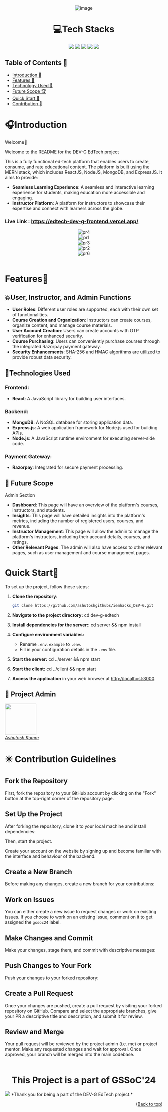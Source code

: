  <div align="center">
<img src="https://res.cloudinary.com/dy4lvqyuv/image/upload/v1690910300/Ashutosh/qf5xxhht592oo9m5k9hq.png" alt="image" border="0"/>


# 💻Tech Stacks
![](https://img.shields.io/badge/React.js-61DAFB?style=for-the-badge&logo=react.ja&color=blue)
![](https://img.shields.io/badge/Express.js-8A2BE2?style=for-the-badge&logo=express.js&color=black)
![](https://img.shields.io/badge/Node.js-8A2BE2?style=for-the-badge&logo=node.js&color=green)
![](https://img.shields.io/badge/MongoDB-8A2BE2?style=for-the-badge&logo=MongoDB&color=orange)
![](https://img.shields.io/badge/Tailwindcss-8A2BE2?style=for-the-badge&logo=Tailwind&color=yellow)

</div>

## Table of Contents 📒

- [Introduction 👋](#introduction)
- [Features 🌟](#features)
- [Technology Used 📡](#tech)
-  [Future Scope 🏆](#future)
- [Quick Start 🚀](#quickstart)
- [Contribution 📡](#contribution)

# 🎧Introduction <a name="introduction"></a>

Welcome👋

<p> 
 Welcome to the README for the DEV-G EdTech project

This is a fully functional ed-tech platform that enables users to create, consume, and rate educational content. The platform is built using the MERN stack, which includes ReactJS, NodeJS, MongoDB, and ExpressJS. It aims to provide:

- **Seamless Learning Experience**: A seamless and interactive learning experience for students, making education more accessible and engaging. 
- **Instructor Platform**: A platform for instructors to showcase their expertise and connect with learners across the globe.

### Live Link : https://edtech-dev-g-frontend.vercel.app/

</p>
<center><img src="https://i.ibb.co/vv7yddc/pr4.png" alt="pr4" border="0"></center>
<center><img src="https://i.ibb.co/p3yXD7W/pr1.png" alt="pr1" border="0"></center>
<center><img src="https://i.ibb.co/qkvZLJ9/pr3.png" alt="pr3" border="0"></center>
<center><img src="https://i.ibb.co/WBjr6NM/pr2.png" alt="pr2" border="0"></center>
<center><img src="https://i.ibb.co/54jmYhp/pr6.png" alt="pr6" border="0"></center>
<br/>

# Features🌟 <a name="features"></a>


## 💥User, Instructor, and Admin Functions

- **User Roles**: Different user roles are supported, each with their own set of functionalities.
- **Course Creation and Organization**: Instructors can create courses, organize content, and manage course materials.
- **User Account Creation**: Users can create accounts with OTP verification for enhanced security.
- **Course Purchasing**: Users can conveniently purchase courses through the integrated Razorpay payment gateway.
- **Security Enhancements**: SHA-256 and HMAC algorithms are utilized to provide robust data security.


## 📍Technologies Used <a name="tech"></a>

### Frontend:

- **React**: A JavaScript library for building user interfaces.
  
### Backend:

- **MongoDB**: A NoSQL database for storing application data.
- **Express.js**: A web application framework for Node.js used for building APIs.
- **Node.js**: A JavaScript runtime environment for executing server-side code.
  
### Payment Gateway:

- **Razorpay**: Integrated for secure payment processing.


## 🎯 Future Scope <a name="future"></a>

Admin Section

- **Dashboard**: This page will have an overview of the platform's courses, instructors, and students.
- **Insights**: This page will have detailed insights into the platform's metrics, including the number of registered users, courses, and revenue.
- **Instructor Management**: This page will allow the admin to manage the platform's instructors, including their account details, courses, and ratings.
- **Other Relevant Pages**: The admin will also have access to other relevant pages, such as user management and course management pages.



# Quick Start🚀 <a name="quickstart"></a>


To set up the project, follow these steps:

1. **Clone the repository**: 
   ```sh
   git clone https://github.com/ashutoshgithubs/iemhacks_DEV-G.git

2. **Navigate to the project directory:**
		cd dev-g-edtech

3. **Install dependencies for the server:**:
   cd server && npm install
4.  **Configure environment variables:**
    
    -   Rename `.env.example` to `.env`.
    -   Fill in your configuration details in the `.env` file.
 

5. **Start the server:** 
	cd ../server && npm start

5. **Start the client:** 
cd ../client && npm start

7.  **Access the application** in your web browser at [http://localhost:3000](http://localhost:3000/).




## 🤠 Project Admin 

<a href="https://github.com/ashutoshgithubs"><img src="https://res.cloudinary.com/anand-dev-12/image/upload/c_crop,w_700,h_700,ar_1:1,g_auto/v1714926145/uvafix3xrdxflzjfxehc.jpg" height="100px"/><br>
<i>Ashutosh Kumar</i>
</a>


# ✴️ Contribution Guidelines <a name="contribution"></a>

## Fork the Repository

First, fork the repository to your GitHub account by clicking on the "Fork" button at the top-right corner of the repository page.

## Set Up the Project

After forking the repository, clone it to your local machine and install dependencies:


Then, start the project.


Create your account on the website by signing up and become familiar with the interface and behaviour of the backend.

## Create a New Branch

Before making any changes, create a new branch for your contributions:


## Work on Issues

You can either create a new issue to request changes or work on existing issues. If you choose to work on an existing issue, comment on it to get assigned the `gssoc24` label.

## Make Changes and Commit

Make your changes, stage them, and commit with descriptive messages:


## Push Changes to Your Fork

Push your changes to your forked repository:


## Create a Pull Request

Once your changes are pushed, create a pull request by visiting your forked repository on GitHub. Compare and select the appropriate branches, give your PR a descriptive title and description, and submit it for review.

## Review and Merge

Your pull request will be reviewed by the project admin (i.e. me) or project mentor. Make any requested changes and wait for approval. Once approved, your branch will be merged into the main codebase.
  <br>
  <br>

  
# <center>This Project is a part of GSSoC'24</center>

<img src="https://imgur.com/wuiJXqr.png"/>
*Thank you for being a part of the DEV-G EdTech project.*

<p align="right">(<a href="#top">Back to top</a>)</p>
